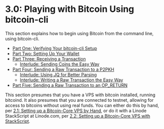 # 3.0: Playing with Bitcoin Using bitcoin-cli

This section explains how to begin using Bitcoin from the command line, using bitcoin-cli. 

* [Part One: Verifying Your bitcoin-cli Setup](3_1_Verifying_Your_Bitcoin-CLI_Setup.md)
* [Part Two: Setting Up Your Wallet](3_2_Setting_Up_Your_Wallet.md)
* [Part Three: Receiving a Transaction](3_3_Receiving_a_Transaction.md)
  * [Interlude: Sending Coins the Easy Way](3_3__Interlude_Sending_Coins_The_Easy_Way.md)
* [Part Four: Sending a Raw Transaction to a P2PKH](3_4_Sending_a_Raw_Transaction_to_a_P2PKH.md)
  * [Interlude: Using JQ for Better Parsing](3_4__Interlude_Using_JQ_for_Better_Parsing.md)
  * [Interlude: Writing a Raw Transaction the Easy Way](3_4__Interlude_Writing_a_Raw_Transaction_The_Easy_Way.md)
* [Part Five: Sending a Raw Transaction to an OP_RETURN](3_5_Sending_a_Raw_Transaction_to_an_OP_RETURN.md)

This section presumes that you have a VPS with bitcoin installed, running bitcoind. It also presumes that you are connected to testnet, allowing for access to bitcoins without using real funds. You can either do this by hand, per [2.1: Setting up a Bitcoin-Core VPS by Hand](./2_1_Setting_Up_a_Bitcoin-Core_VPS_by_Hand.md), or do it with a Linode StackScript at Linode.com, per [2.2: Setting up a Bitcoin-Core VPS with StackScript](./2_2_Setting_Up_a_Bitcoin-Core_VPS_with_StackScript.md).
